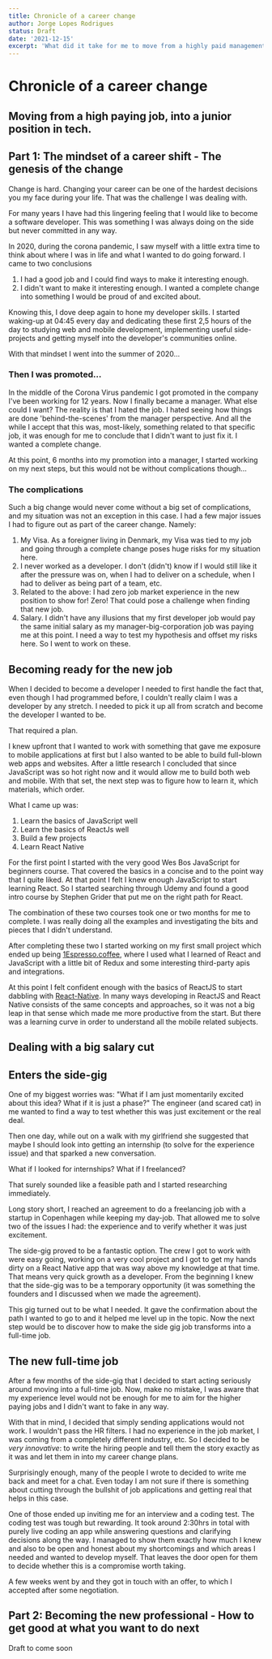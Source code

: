```yaml
---
title: Chronicle of a career change
author: Jorge Lopes Rodrigues
status: Draft
date: '2021-12-15'
excerpt: 'What did it take for me to move from a highly paid management job in a large coorporation into a Developer job in a small startup? How did  I think about it, how did I prepare myself, how did I approach the job hunt and how did I manage the transition'
---
```


# Chronicle of a career change

## Moving from a high paying job, into a junior position in tech.

## Part 1: The mindset of a career shift - The genesis of the change

Change is hard. Changing your career can be one of the hardest decisions you my face during your life. That was the challenge I was dealing with.

For many years I have had this lingering feeling that I would like to become a software developer. This was something I was always doing on the side but never committed in any way.

In 2020, during the corona pandemic, I saw myself with a little extra time to think about where I was in life and what I wanted to do going forward.
I came to two conclusions

1. I had a good job and I could find ways to make it interesting enough.
2. I didn't want to make it interesting enough. I wanted a complete change into something I would be proud of and excited about.

Knowing this, I dove deep again to hone my developer skills.
I started waking-up at 04:45 every day and dedicating these first 2,5 hours of the day to studying web and mobile development, implementing useful side-projects and getting myself into the developer's communities online.

With that mindset I went into the summer of 2020...

### Then I was promoted...

In the middle of the Corona Virus pandemic I got promoted in the company I've been working for 12 years. Now I finally became a manager. What else could I want?
The reality is that I hated the job.
I hated seeing how things are done 'behind-the-scenes' from the manager perspective. And all the while I accept that this was, most-likely, something related to that specific job, it was enough for me to conclude that I didn't want to just fix it. I wanted a complete change.

At this point, 6 months into my promotion into a manager, I started working on my next steps, but this would not be without complications though...

### The complications

Such a big change would never come without a big set of complications, and my situation was not an exception in this case.
I had a few major issues I had to figure out as part of the career change. Namely:

1. My Visa. As a foreigner living in Denmark, my Visa was tied to my job and going through a complete change poses huge risks for my situation here.
2. I never worked as a developer. I don't (didn't) know if I would still like it after the pressure was on, when I had to deliver on a schedule, when I had to deliver as being part of a team, etc.
3. Related to the above: I had zero job market experience in the new position to show for! Zero! That could pose a challenge when finding that new job.
4. Salary. I didn't have any illusions that my first developer job would pay the same initial salary as my manager-big-corporation job was paying me at this point.
   I need a way to test my hypothesis and offset my risks here. So I went to work on these.

## Becoming ready for the new job

When I decided to become a developer I needed to first handle the fact that, even though I had programmed before, I couldn't really claim I was a developer by any stretch. I needed to pick it up all from scratch and become the developer I wanted to be.

That required a plan.

I knew upfront that I wanted to work with something that gave me exposure to mobile applications at first but I also wanted to be able to build full-blown web apps and websites.
After a little research I concluded that since JavaScript was so hot right now and it would allow me to build both web and mobile. With that set, the next step was to figure how to learn it, which materials, which order.

What I came up was:

1. Learn the basics of JavaScript well
2. Learn the basics of ReactJs well
3. Build a few projects
4. Learn React Native

For the first point I started with the very good Wes Bos JavaScript for beginners course. That covered the basics in a concise and to the point way that I quite liked.
At that point I felt I knew enough JavaScript to start learning React. So I started searching through Udemy and found a good intro course by Stephen Grider that put me on the right path for React.

The combination of these two courses took one or two months for me to complete. I was really doing all the examples and investigating the bits and pieces that I didn't understand.

After completing these two I started working on my first small project which ended up being [1Espresso.coffee](https://1espresso.coffee), where I used what I learned of React and JavaScript with a little bit of Redux and some interesting third-party apis and integrations.

At this point I felt confident enough with the basics of ReactJS to start dabbling with [React-Native](https://reactnative.dev). In many ways developing in ReactJS and React Native consists of the same concepts and approaches, so it was not a big leap in that sense which made me more productive from the start. But there was a learning curve in order to understand all the mobile related subjects.

## Dealing with a big salary cut

## Enters the side-gig

One of my biggest worries was: "What if I am just momentarily excited about this idea? What if it is just a phase?"
The engineer (and scared cat) in me wanted to find a way to test whether this was just excitement or the real deal.

Then one day, while out on a walk with my girlfriend she suggested that maybe I should look into getting an internship (to solve for the experience issue) and that sparked a new conversation.

What if I looked for internships? What if I freelanced?

That surely sounded like a feasible path and I started researching immediately.

Long story short, I reached an agreement to do a freelancing job with a startup in Copenhagen while keeping my day-job. That allowed me to solve two of the issues I had: the experience and to verify whether it was just excitement.

The side-gig proved to be a fantastic option. The crew I got to work with were easy going, working on a very cool project and I got to get my hands dirty on a React Native app that was way above my knowledge at that time. That means very quick growth as a developer.
From the beginning I knew that the side-gig was to be a temporary opportunity (it was something the founders and I discussed when we made the agreement).

This gig turned out to be what I needed. It gave the confirmation about the path I wanted to go to and it helped me level up in the topic. Now the next step would be to discover how to make the side gig job transforms into a full-time job.

## The new full-time job

After a few months of the side-gig that I decided to start acting seriously around moving into a full-time job.
Now, make no mistake, I was aware that my experience level would not be enough for me to aim for the higher paying jobs and I didn't want to fake in any way.

With that in mind, I decided that simply sending applications would not work. I wouldn't pass the HR filters. I had no experience in the job market, I was coming from a completely different industry, etc. So I decided to be _very innovative_: to write the hiring people and tell them the story exactly as it was and let them in into my career change plans.

Surprisingly enough, many of the people I wrote to decided to write me back and meet for a chat. Even today I am not sure if there is something about cutting through the bullshit of job applications and getting real that helps in this case.

One of those ended up inviting me for an interview and a coding test.
The coding test was tough but rewarding. It took around 2:30hrs in total with purely live coding an app while answering questions and clarifying decisions along the way.
I managed to show them exactly how much I knew and also to be open and honest about my shortcomings and which areas I needed and wanted to develop myself.
That leaves the door open for them to decide whether this is a compromise worth taking.

A few weeks went by and they got in touch with an offer, to which I accepted after some negotiation.

## Part 2: Becoming the new professional - How to get good at what you want to do next

Draft to come soon

